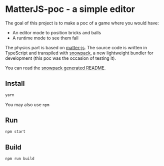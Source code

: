 # MatterJS-poc - a simple editor

The goal of this project is to make a poc of a game where you would have:

- An editor mode to position bricks and balls
- A runtime mode to see them fall

The physics part is based on [matter-js](https://brm.io/matter-js/). The source code is written in TypeScript and transpiled with [snowpack](https://www.snowpack.dev), a new lightweight bundler for development (this poc was the occasion of testing it).

You can read the [snowpack generated README](README.snowpack.md).

## Install

```sh
yarn
```

You may also use `npm`

## Run

```sh
npm start
```

## Build

```sh
npm run build
```
